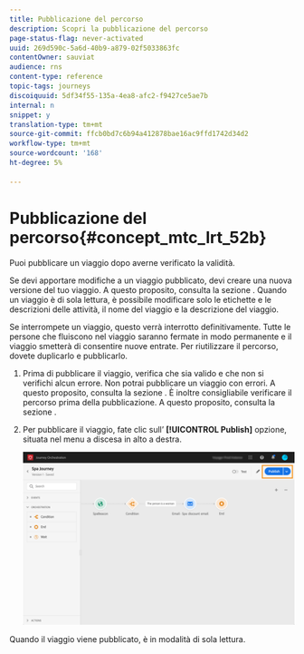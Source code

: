 ```yaml
---
title: Pubblicazione del percorso
description: Scopri la pubblicazione del percorso
page-status-flag: never-activated
uuid: 269d590c-5a6d-40b9-a879-02f5033863fc
contentOwner: sauviat
audience: rns
content-type: reference
topic-tags: journeys
discoiquuid: 5df34f55-135a-4ea8-afc2-f9427ce5ae7b
internal: n
snippet: y
translation-type: tm+mt
source-git-commit: ffcb0bd7c6b94a412878bae16ac9ffd1742d34d2
workflow-type: tm+mt
source-wordcount: '168'
ht-degree: 5%

---
```



# Pubblicazione del percorso{#concept_mtc_lrt_52b}

Puoi pubblicare un viaggio dopo averne verificato la validità.

Se devi apportare modifiche a un viaggio pubblicato, devi creare una nuova versione del tuo viaggio. A questo proposito, consulta la sezione [](../building-journeys/journey-versions.md). Quando un viaggio è di sola lettura, è possibile modificare solo le etichette e le descrizioni delle attività, il nome del viaggio e la descrizione del viaggio.

Se interrompete un viaggio, questo verrà interrotto definitivamente. Tutte le persone che fluiscono nel viaggio saranno fermate in modo permanente e il viaggio smetterà di consentire nuove entrate. Per riutilizzare il percorso, dovete duplicarlo e pubblicarlo.

1. Prima di pubblicare il viaggio, verifica che sia valido e che non si verifichi alcun errore. Non potrai pubblicare un viaggio con errori. A questo proposito, consulta la sezione [](../about/troubleshooting.md#section_h3q_kqk_fhb). È inoltre consigliabile verificare il percorso prima della pubblicazione. A questo proposito, consulta la sezione [](../building-journeys/testing-the-journey.md).
1. Per pubblicare il viaggio, fate clic sull’ **[!UICONTROL Publish]** opzione, situata nel menu a discesa in alto a destra.

   ![](../assets/journeyuc1_18.png)

Quando il viaggio viene pubblicato, è in modalità di sola lettura.
